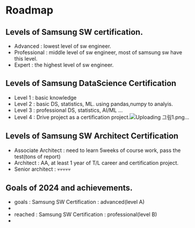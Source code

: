 # Roadmap

## Levels of Samsung SW certification.
* Advanced : lowest level of sw engineer.
* Professional : middle level of sw engineer, most of samsung sw have this level.
* Expert : the highest level of sw engineer.



## Levels of Samsung DataScience Certification
* Level 1 : basic knowledge
* Level 2 : basic DS, statistics, ML. using pandas,numpy to analyis.
* Level 3 : professional DS, statistics, AI/ML ...
* Level 4 : Drive project as a certification project.![Uploading 그림1.png…]()




## Levels of Samsung SW Architect Certification
* Associate Architect : need to learn 5weeks of course work, pass the test(tons of report)
* Architect : AA, at least 1 year of T/L career and certification project.
* Senior architect : 💀💀💀💀💀



## Goals of 2024 and achievements.
* goals : Samsung SW Certification : advanced(level A)
* 
* reached : Samsung SW Certification : professional(level B)
* 
 
